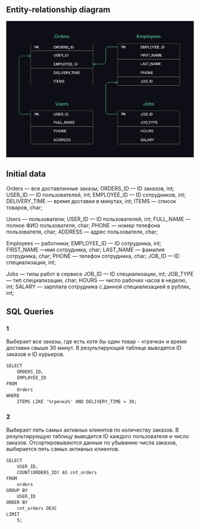 ## Entity-relationship diagram

![Header](https://github.com/HechavarriaBogdan/SQL-Queries/blob/main/assets/diploma-333.png)

## Initial data
Orders —  все доставленные заказы;
ORDERS_ID — ID заказов, int;
USER_ID — ID пользователей, int;
EMPLOYEE_ID — ID сотрудников, int;
DELIVERY_TIME — время доставки в минутах, int;
ITEMS — список товаров, char;

Users — пользователи;
USER_ID — ID пользователей, int;
FULL_NAME — полное ФИО пользователя, char;
PHONE — номер телефона пользователя, char;
ADDRESS — адрес пользователя, char;

Employees — работники;
EMPLOYEE_ID — ID сотрудника, int;
FIRST_NAME —имя сотрудника, char;
LAST_NAME — фамилия сотрудника, char;
PHONE — телефон сотрудника, char;
JOB_ID — ID специализации, int;

Jobs — типы работ в сервисе
JOB_ID — ID специализации, int;
JOB_TYPE — тип специализации, char;
HOURS — число рабочих часов в неделю, int;
SALARY — зарплата сотрудника с данной специализацией в рублях, int;

## SQL Queries

### 1

Выберает все заказы, где есть хотя бы один товар - «гречка» и время доставки свыше 30 минут. В результирующей таблице выводятся ID заказов и ID курьеров.

    SELECT
        ORDERS_ID,
        EMPLOYEE_ID
    FROM
        Orders
    WHERE
        ITEMS LIKE '%гречка%' AND DELIVERY_TIME > 30;

### 2
Выбирает пять самых активных клиентов по количеству заказов. 
В результирующую таблицу выводится ID каждого пользователя и число заказов. 
Отсортировываются данные по убыванию числа заказов, выбирается пять самых активных клиентов.

    SELECT
        USER_ID,
        COUNT(ORDERS_ID) AS cnt_orders
    FROM
        orders
    GROUP BY
        USER_ID
    ORDER BY
        cnt_orders DESC
    LIMIT
        5;